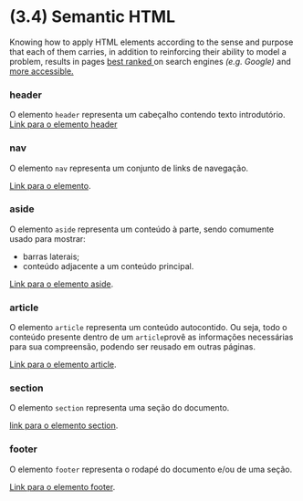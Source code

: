 # (3.4) Semantic HTML

<p>Knowing how to apply HTML elements according to the sense and purpose that each of them carries, in addition to reinforcing their ability to model a problem, results in pages <a href="https://developer.mozilla.org/en-US/docs/Glossary/Semantics"> best ranked </a>on search engines <em> (e.g. Google) </em> and <a href="https://www.w3schools.com/html/html_accessibility.asp"> more accessible.</a></p>

<h3>header</h3>
O elemento <code>header</code> representa um cabeçalho contendo texto introdutório.
<a href="https://developer.mozilla.org/en-US/docs/Web/HTML/Element/header">Link para o elemento header</a>
<br>

<h3>nav</h3>
<p>O elemento <code>nav</code> representa um conjunto de links de navegação.</p>
<a href="https://developer.mozilla.org/en-US/docs/Web/HTML/Element/nav">Link para o elemento</a>.
<br>

<h3>aside</h3>
<p>O elemento <code>aside</code> representa um conteúdo à parte, sendo comumente usado para mostrar:</p>
<ul>
  <li>barras laterais;</li>
  <li>conteúdo adjacente a um conteúdo principal.</li>
</ul>
<a href="https://developer.mozilla.org/en-US/docs/Web/HTML/Element/aside">Link para o elemento aside</a>.
<br>

<h3>article</h3>
<p>O elemento <code>article</code> representa um conteúdo autocontido. Ou seja, todo o conteúdo presente dentro de um <code>article</code>provê as informações necessárias para sua compreensão, podendo ser reusado em outras páginas.</p>
<a href="https://developer.mozilla.org/en-US/docs/Web/HTML/Element/article">Link para o elemento article</a>.
<br>

<h3>section</h3>
<p>O elemento <code>section</code> representa uma seção do documento.</p>
<a href="https://developer.mozilla.org/en-US/docs/Web/HTML/Element/section">link para o elemento section</a>.
<br>

<h3>footer</h3>
<p>O elemento <code>footer</code> representa o rodapé do documento e/ou de uma seção.</p>
<a href="https://developer.mozilla.org/en-US/docs/Web/HTML/Element/footer">Link para o elemento footer</a>.
